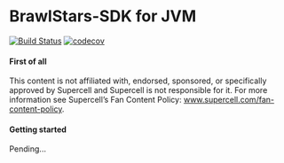 # BrawlStars-SDK for JVM

[![Build Status](https://travis-ci.com/MarcusAdriano/BrawlStars-SDK.svg?branch=master)](https://travis-ci.com/MarcusAdriano/BrawlStars-SDK)
[![codecov](https://codecov.io/gh/MarcusAdriano/BrawlStars-SDK/branch/master/graph/badge.svg)](https://codecov.io/gh/MarcusAdriano/BrawlStars-SDK)

#### First of all

This content is not affiliated with, endorsed, sponsored, or specifically approved by Supercell and Supercell is not responsible for it. For more information see Supercell’s Fan Content Policy: www.supercell.com/fan-content-policy.

#### Getting started

Pending...